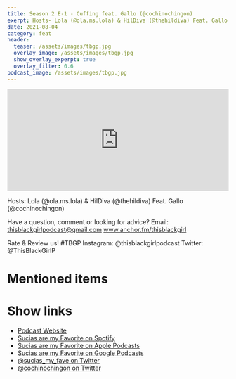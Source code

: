 ```yaml
---
title: Season 2 E-1 - Cuffing feat. Gallo (@cochinochingon)
exerpt: Hosts- Lola (@ola.ms.lola) & HilDiva (@thehildiva) Feat. Gallo (@cochinochingon)
date: 2021-08-04
category: feat
header:
  teaser: /assets/images/tbgp.jpg
  overlay_image: /assets/images/tbgp.jpg
  show_overlay_experpt: true
  overlay_filter: 0.6
podcast_image: /assets/images/tbgp.jpg
---
```


<iframe src="https://open.spotify.com/embed/episode/6mDtKwXnxetgWePJnkMUs9" width="100%" height="232" frameBorder="0" allowtransparency="true" allow="encrypted-media"></iframe>

Hosts: Lola (@ola.ms.lola) & HilDiva (@thehildiva) Feat. Gallo (@cochinochingon)

Have a question, comment or looking for advice? Email: thisblackgirlpodcast@gmail.com www.anchor.fm/thisblackgirl

Rate & Review us! #TBGP Instagram: @thisblackgirlpodcast Twitter: @ThisBlackGirlP

# Mentioned items



# Show links

* <i class=fas fa-link></i> [Podcast Website](https://cochinochingon.com)
* <i class=fab fa-spotify></i> [Sucias are my Favorite on Spotify](https://open.spotify.com/show/3XjoipCU3QzeIaQAAQpBdW)
* <i class=fas fa-podcast></i> [Sucias are my Favorite on Apple Podcasts](https://podcasts.apple.com/us/podcast/sucias-are-my-favorite/id1548173787)
* <i class=fab fa-google-play></i> [Sucias are my Favorite on Google Podcasts](https://podcasts.google.com/feed/aHR0cHM6Ly9hbmNob3IuZm0vcy80MjI0YzYzYy9wb2RjYXN0L3Jzcw==)
* <i class=fab fa-twitter></i> [@sucias_my_fave on Twitter](https://twitter.com/sucias_my_fave)
* <i class=fab fa-twitter></i> [@cochinochingon on Twitter](https://twitter.com/cochinochingon)
